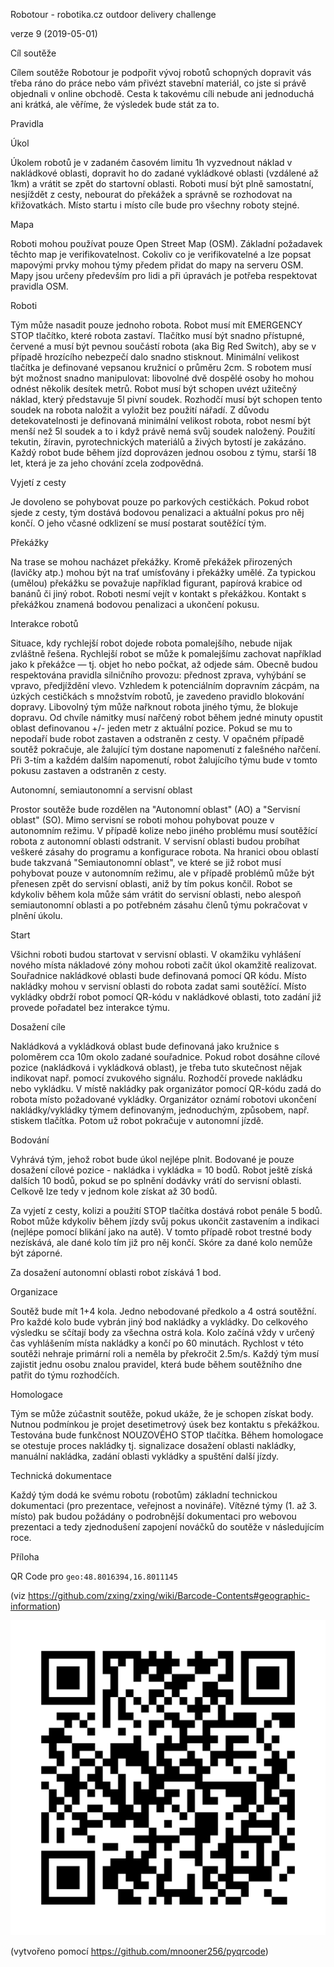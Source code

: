 Robotour - robotika.cz outdoor delivery challenge

verze 9 (2019-05-01)

Cíl soutěže

Cílem soutěže Robotour je podpořit vývoj robotů schopných dopravit vás třeba
ráno do práce nebo vám přivézt stavební materiál, co jste si právě objednali v
online obchodě. Cesta k takovému cíli nebude ani jednoduchá ani krátká, ale
věříme, že výsledek bude stát za to.

Pravidla

Úkol

Úkolem robotů je v zadaném časovém limitu 1h vyzvednout náklad v nakládkové
oblasti, dopravit ho do zadané vykládkové oblasti (vzdálené až 1km) a
vrátit se zpět do startovní oblasti. Roboti musí být plně samostatní, nesjíždět z
cesty, nebourat do překážek a správně se rozhodovat na křižovatkách.
Místo startu i místo cíle bude pro všechny roboty stejné.

Mapa

Roboti mohou používat pouze Open Street Map (OSM). Základní požadavek těchto map je
verifikovatelnost. Cokoliv co je verifikovatelné a lze popsat mapovými prvky
mohou týmy předem přidat do mapy na serveru OSM. Mapy jsou určeny především pro
lidi a při úpravách je potřeba respektovat pravidla OSM.

Roboti

Tým může nasadit pouze jednoho robota. Robot musí mít EMERGENCY STOP tlačítko,
které robota zastaví. Tlačítko musí být snadno přístupné, červené a musí být
pevnou součástí robota (aka Big Red Switch), aby se v případě hrozícího
nebezpečí dalo snadno stisknout.  Minimální velikost tlačítka je definované
vepsanou kružnicí o průměru 2cm. S robotem musí být možnost snadno manipulovat:
libovolné dvě dospělé osoby ho mohou odnést několik desítek metrů. Robot musí
být schopen uvézt užitečný náklad, který představuje 5l pivní soudek. Rozhodčí
musí být schopen tento soudek na robota naložit a vyložit bez použití nářadí.
Z důvodu detekovatelnosti je definovaná minimální velikost robota, robot nesmí
být menší než 5l soudek a to i když právě nemá svůj soudek naložený.
Použití tekutin, žíravin, pyrotechnických materiálů a živých bytostí je zakázáno.
Každý robot bude během jízd doprovázen jednou osobou z
týmu, starší 18 let, která je za jeho chování zcela zodpovědná.

Vyjetí z cesty

Je dovoleno se pohybovat pouze po parkových cestičkách. Pokud robot sjede z
cesty, tým dostává bodovou penalizaci a aktuální pokus pro něj končí.
O jeho včasné odklizení se musí postarat soutěžící tým.


Překážky

Na trase se mohou nacházet překážky. Kromě překážek
přirozených (lavičky atp.) mohou být na trať umísťovány i překážky umělé. Za
typickou (umělou) překážku se považuje například figurant, papírová krabice od
banánů či jiný robot. Roboti nesmí vejít v kontakt s překážkou. Kontakt s
překážkou znamená bodovou penalizaci a ukončení pokusu.


Interakce robotů

Situace, kdy rychlejší robot dojede robota pomalejšího, nebude nijak zvláštně
řešena. Rychlejší robot se může k pomalejšímu zachovat například jako k
překážce — tj. objet ho nebo počkat, až odjede sám. Obecně budou respektována
pravidla silničního provozu: přednost zprava, vyhýbání se vpravo, předjíždění
vlevo.
Vzhledem k potenciálním dopravním zácpám, na úzkých cestičkách s množstvím
robotů, je zavedeno pravidlo blokování dopravy. Libovolný tým může nařknout
robota jiného týmu, že blokuje dopravu. Od chvíle námitky musí nařčený robot
během jedné minuty opustit oblast definovanou +/- jeden metr z aktuální pozice.
Pokud se mu to nepodaří bude robot zastaven a odstraněn z cesty. V opačném
případě soutěž pokračuje, ale žalující tým dostane napomenutí z falešného
nařčení. Při 3-tím a každém dalším napomenutí, robot žalujícího týmu bude v tomto
pokusu zastaven a odstraněn z cesty.


Autonomní, semiautonomní a servisní oblast

Prostor soutěže bude rozdělen na "Autonomní oblast" (AO) a "Servisní oblast" (SO).
Mimo servisní se roboti mohou pohybovat pouze v autonomním režimu.
V případě kolize nebo jiného problému musí soutěžící robota z autonomní oblasti odstranit.
V servisní oblasti budou probíhat veškeré zásahy do programu a konfigurace robota.
Na hranici obou oblastí bude takzvaná "Semiautonomní oblast", ve které se již robot musí pohybovat pouze v autonomním
režimu, ale v případě problémů může být přenesen zpět do servisní oblasti, aniž by tím pokus končil.
Robot se kdykoliv během kola může sám vrátit do servisní oblasti, nebo alespoň semiautonomní oblasti
a po potřebném zásahu členů týmu pokračovat v plnění úkolu.


Start

Všichni roboti budou startovat v servisní oblasti. V okamžiku vyhlášení nového místa nákladové
zóny mohou roboti začít úkol okamžitě realizovat. Souřadnice nakládkové oblasti bude definovaná pomocí QR kódu.
Místo nakládky mohou v servisní oblasti do robota zadat sami soutěžící.
Místo vykládky obdrží robot pomocí QR-kódu v nakládkové oblasti, toto zadání již provede pořadatel bez interakce týmu.


Dosažení cíle

Nakládková a vykládková oblast bude definovaná jako kružnice s poloměrem cca 10m okolo zadané souřadnice.
Pokud robot dosáhne cílové pozice (nakládková i vykládková oblast),
je třeba tuto skutečnost nějak indikovat např.  pomocí zvukového signálu.
Rozhodčí provede nakládku nebo vykládku. V místě nakládky pak organizátor pomocí QR-kódu
zadá do robota místo požadované vykládky. Organizátor oznámí robotovi ukončení nakládky/vykládky
týmem definovaným, jednoduchým, způsobem, např. stiskem tlačítka. Potom už robot pokračuje v autonomní jízdě.


Bodování

Vyhrává tým, jehož robot bude úkol nejlépe plnit. Bodované je pouze dosažení
cílové pozice - nakládka i vykládka = 10 bodů. Robot ještě získá dalších 10 bodů, pokud se po
splnění dodávky vrátí do servisní oblasti. Celkově lze tedy v jednom kole získat
až 30 bodů.

Za vyjetí z cesty, kolizi a použití STOP tlačítka dostává robot penále
5 bodů. Robot může kdykoliv během jízdy svůj pokus ukončit zastavením a
indikaci (nejlépe pomocí blikání jako na autě). V tomto případě robot trestné body nezískává,
ale dané kolo tím již pro něj končí. Skóre za dané kolo nemůže být záporné.

Za dosažení autonomní oblasti robot získává 1 bod.


Organizace

Soutěž bude mít 1+4 kola. Jedno nebodované předkolo a 4 ostrá soutěžní.
Pro každé kolo bude vybrán jiný bod nakládky a vykládky. Do celkového výsledku se
sčítají body za všechna ostrá kola.
Kolo začíná vždy v určený čas vyhlášením místa nakládky a končí po 60 minutách.
Rychlost v této soutěži nehraje primární roli a neměla by překročit 2.5m/s.
Každý tým musí zajistit jednu osobu znalou pravidel, která bude během soutěžního dne patřit do
týmu rozhodčích.


Homologace

Tým se může zúčastnit soutěže, pokud ukáže, že je schopen získat body.
Nutnou podmínkou je projet desetimetrový úsek bez kontaktu s překážkou.
Testována bude funkčnost NOUZOVÉHO STOP tlačítka.
Během homologace se otestuje proces nakládky tj. signalizace dosažení oblasti nakládky,
manuální nakládka, zadání oblasti vykládky a spuštění další jízdy.


Technická dokumentace

Každý tým dodá ke svému robotu (robotům) základní technickou dokumentaci (pro
prezentace, veřejnost a novináře). Vítězné týmy (1. až 3. místo) pak budou
požádány o podrobnější dokumentaci pro webovou prezentaci a tedy zjednodušení
zapojení nováčků do soutěže v následujícím roce.


Příloha

QR Code pro `geo:48.8016394,16.8011145`

(viz https://github.com/zxing/zxing/wiki/Barcode-Contents#geographic-information)

![QR Code](qrcode.svg)

(vytvořeno pomocí https://github.com/mnooner256/pyqrcode)
